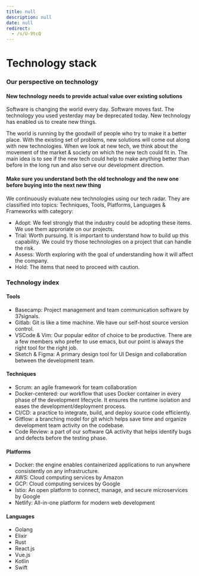```yaml
---
title: null
description: null
date: null
redirect:
  - /s/U-9tcQ
---
```


# Technology stack

### Our perspective on technology

#### New technology needs to provide actual value over existing solutions

Software is changing the world every day. Software moves fast. The technology you used yesterday may be deprecated today. New technology has enabled us to create new things.

The world is running by the goodwill of people who try to make it a better place. With the existing set of problems, new solutions will come out along with new technologies. When we look at new tech, we think about the movement of the market & society on which the new tech could fit in. The main idea is to see if the new tech could help to make anything better than before in the long run and also serve our development direction.

#### Make sure you understand both the old technology and the new one before buying into the next new thing

We continuously evaluate new technologies using our tech radar. They are classified into topics: Techniques, Tools, Platforms, Languages & Frameworks with category:

- Adopt: We feel strongly that the industry could be adopting these items. We use them approriate on our projects.
- Trial: Worth pursuing. It is important to understand how to build up this capability. We could try those technologies on a project that can handle the risk.
- Assess: Worth exploring with the goal of understanding how it will affect the company.
- Hold: The items that need to proceed with caution.

### Technology index

#### Tools

- Basecamp: Project management and team communication software by 37signals.
- Gitlab: Git is like a time machine. We have our self-host source version control.
- VSCode & Vim: Our popular editor of choice to be productive. There are a few members who prefer to use emacs, but our point is always the right tool for the right job.
- Sketch & Figma: A primary design tool for UI Design and collaboration between the development team.

#### Techniques

- Scrum: an agile framework for team collaboration
- Docker-centered: our workflow that uses Docker container in every phase of the development lifecycle. It ensures the runtime isolation and eases the development/deployment process.
- CI/CD: a practice to integrate, build, and deploy source code efficiently.
- Gitflow: a branching model for git which helps save time and organize development team activity on the codebase.
- Code Review: a part of our software QA activity that helps identify bugs and defects before the testing phase.

#### Platforms

- Docker: the engine enables containerized applications to run anywhere consistently on any infrastructure.
- AWS: Cloud computing services by Amazon
- GCP: Cloud computing services by Google
- Istio: An open platform to connect, manage, and secure microservices by Google
- Netlify: All-in-one platform for modern web development

#### Languages

- Golang
- Elixir
- Rust
- React.js
- Vue.js
- Kotlin
- Swift
